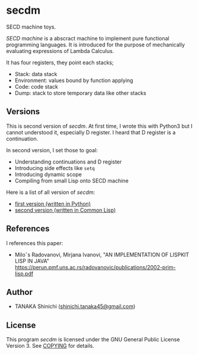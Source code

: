 # secdm

SECD machine toys.

*SECD machine* is a abscract machine to implement pure functional programming languages.
It is introduced for the purpose of mechanically evaluating expressions of Lambda Calculus.

It has four registers, they point each stacks;

- Stack: data stack
- Environment: values bound by function applying
- Code: code stack
- Dump: stack to store temporary data like other stacks

## Versions

This is second version of *secdm*.
At first time, I wrote this with Python3 but I cannot understood it, especially D register.
I heard that D register is a continuation.

In second version, I set those to goal:

- Understanding continuations and D register
- Introducing side effects like `setq`
- Introducing dynamic scope
- Compiling from small Lisp onto SECD machine

Here is a list of all version of *secdm*:

- [first version (written in Python)](https://github.com/t-sin/secdm/releases/tag/python-implementation)
- [second version (written in Common Lisp)](https://github.com/t-sin/secdm/)

## References

I references this paper:

- Miloˇs Radovanovi, Mirjana Ivanovi, "AN IMPLEMENTATION OF LISPKIT LISP IN JAVA"
  https://perun.pmf.uns.ac.rs/radovanovic/publications/2002-prim-lisp.pdf

## Author

- TANAKA Shinichi (<shinichi.tanaka45@gmail.com>)

## License

This program *secdm* is licensed under the GNU General Public License Version 3. See [COPYING](COPYING) for details.
